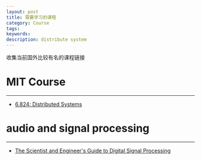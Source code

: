 ```yaml
---
layout: post
title: 需要学习的课程
category: Course 
tags: 
keywords:  
description: distribute system
---
```


收集当前国外比较有名的课程链接

# MIT Course
------

- [6.824: Distributed Systems](http://nil.csail.mit.edu/6.824/2015)


# audio and signal processing
------
- [The Scientist and Engineer's Guide to Digital Signal Processing](http://www.dspguide.com/ch9/1.htm)
